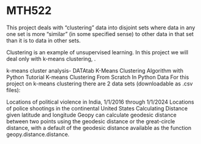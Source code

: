 # MTH522

This project deals with “clustering” data into disjoint sets where data in any one set is more “similar” (in some specified sense) to other data in that set than it is to data in other sets.

Clustering is an example of unsupervised learning.
In this project we will deal only with k-means clustering, .


k-means cluster analysis- DATAtab
K-Means Clustering Algorithm with Python Tutorial
K-means Clustering From Scratch In Python
Data
For this project on k-means clustering there are 2 data sets (downloadable as .csv files):

Locations of political violence in India, 1/1/2016 through 1/1/2024
Locations of police shootings in the continental United States
Calculating Distance given latitude and longitude
Geopy can calculate geodesic distance between two points using the geodesic distance or the great-circle distance, with a default of the geodesic distance available as the function geopy.distance.distance.
